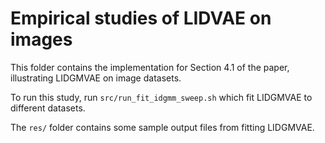 # Empirical studies of LIDVAE on images

This folder contains the implementation for Section 4.1 of the paper,
illustrating LIDGMVAE on image datasets.

To run this study, run `src/run_fit_idgmm_sweep.sh` which fit LIDGMVAE
to different datasets.

The `res/` folder contains some sample output files from fitting
LIDGMVAE.


